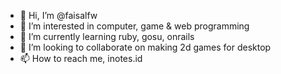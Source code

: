 - 👋 Hi, I’m @faisalfw
- 👀 I’m interested in computer, game & web programming
- 🌱 I’m currently learning ruby, gosu, onrails
- 💞️ I’m looking to collaborate on making 2d games for desktop
- 📫 How to reach me, inotes.id

<!---
faisalfw/faisalfw is a ✨ special ✨ repository because its `README.md` (this file) appears on your GitHub profile.
You can click the Preview link to take a look at your changes.
--->

